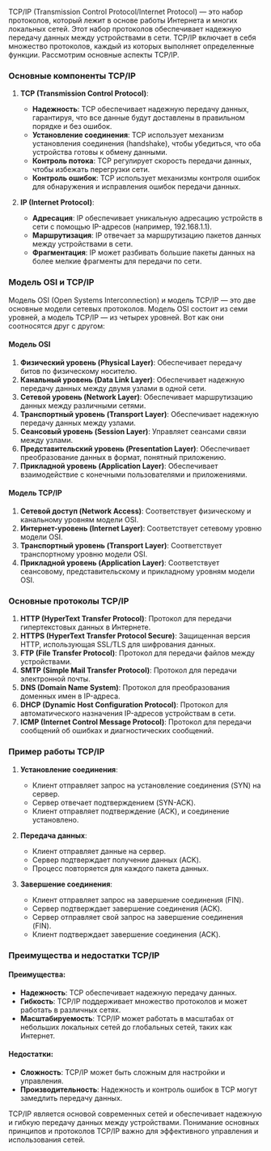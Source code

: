 TCP/IP (Transmission Control Protocol/Internet Protocol) — это набор протоколов, который лежит в основе работы Интернета и многих локальных сетей. Этот набор протоколов обеспечивает надежную передачу данных между устройствами в сети. TCP/IP включает в себя множество протоколов, каждый из которых выполняет определенные функции. Рассмотрим основные аспекты TCP/IP.

### Основные компоненты TCP/IP

1. **TCP (Transmission Control Protocol)**:
    - **Надежность**: TCP обеспечивает надежную передачу данных, гарантируя, что все данные будут доставлены в правильном порядке и без ошибок.
    - **Установление соединения**: TCP использует механизм установления соединения (handshake), чтобы убедиться, что оба устройства готовы к обмену данными.
    - **Контроль потока**: TCP регулирует скорость передачи данных, чтобы избежать перегрузки сети.
    - **Контроль ошибок**: TCP использует механизмы контроля ошибок для обнаружения и исправления ошибок передачи данных.

2. **IP (Internet Protocol)**:
    - **Адресация**: IP обеспечивает уникальную адресацию устройств в сети с помощью IP-адресов (например, 192.168.1.1).
    - **Маршрутизация**: IP отвечает за маршрутизацию пакетов данных между устройствами в сети.
    - **Фрагментация**: IP может разбивать большие пакеты данных на более мелкие фрагменты для передачи по сети.

### Модель OSI и TCP/IP

Модель OSI (Open Systems Interconnection) и модель TCP/IP — это две основные модели сетевых протоколов. Модель OSI состоит из семи уровней, а модель TCP/IP — из четырех уровней. Вот как они соотносятся друг с другом:

#### Модель OSI

1. **Физический уровень (Physical Layer)**: Обеспечивает передачу битов по физическому носителю.
2. **Канальный уровень (Data Link Layer)**: Обеспечивает надежную передачу данных между двумя узлами в одной сети.
3. **Сетевой уровень (Network Layer)**: Обеспечивает маршрутизацию данных между различными сетями.
4. **Транспортный уровень (Transport Layer)**: Обеспечивает надежную передачу данных между узлами.
5. **Сеансовый уровень (Session Layer)**: Управляет сеансами связи между узлами.
6. **Представительский уровень (Presentation Layer)**: Обеспечивает преобразование данных в формат, понятный приложению.
7. **Прикладной уровень (Application Layer)**: Обеспечивает взаимодействие с конечными пользователями и приложениями.

#### Модель TCP/IP

1. **Сетевой доступ (Network Access)**: Соответствует физическому и канальному уровням модели OSI.
2. **Интернет-уровень (Internet Layer)**: Соответствует сетевому уровню модели OSI.
3. **Транспортный уровень (Transport Layer)**: Соответствует транспортному уровню модели OSI.
4. **Прикладной уровень (Application Layer)**: Соответствует сеансовому, представительскому и прикладному уровням модели OSI.

### Основные протоколы TCP/IP

1. **HTTP (HyperText Transfer Protocol)**: Протокол для передачи гипертекстовых данных в Интернете.
2. **HTTPS (HyperText Transfer Protocol Secure)**: Защищенная версия HTTP, использующая SSL/TLS для шифрования данных.
3. **FTP (File Transfer Protocol)**: Протокол для передачи файлов между устройствами.
4. **SMTP (Simple Mail Transfer Protocol)**: Протокол для передачи электронной почты.
5. **DNS (Domain Name System)**: Протокол для преобразования доменных имен в IP-адреса.
6. **DHCP (Dynamic Host Configuration Protocol)**: Протокол для автоматического назначения IP-адресов устройствам в сети.
7. **ICMP (Internet Control Message Protocol)**: Протокол для передачи сообщений об ошибках и диагностических сообщений.

### Пример работы TCP/IP

1. **Установление соединения**:
    
    - Клиент отправляет запрос на установление соединения (SYN) на сервер.
    - Сервер отвечает подтверждением (SYN-ACK).
    - Клиент отправляет подтверждение (ACK), и соединение установлено.
2. **Передача данных**:
    
    - Клиент отправляет данные на сервер.
    - Сервер подтверждает получение данных (ACK).
    - Процесс повторяется для каждого пакета данных.
3. **Завершение соединения**:
    
    - Клиент отправляет запрос на завершение соединения (FIN).
    - Сервер подтверждает завершение соединения (ACK).
    - Сервер отправляет свой запрос на завершение соединения (FIN).
    - Клиент подтверждает завершение соединения (ACK).

### Преимущества и недостатки TCP/IP

#### Преимущества:

- **Надежность**: TCP обеспечивает надежную передачу данных.
- **Гибкость**: TCP/IP поддерживает множество протоколов и может работать в различных сетях.
- **Масштабируемость**: TCP/IP может работать в масштабах от небольших локальных сетей до глобальных сетей, таких как Интернет.

#### Недостатки:

- **Сложность**: TCP/IP может быть сложным для настройки и управления.
- **Производительность**: Надежность и контроль ошибок в TCP могут замедлить передачу данных.

TCP/IP является основой современных сетей и обеспечивает надежную и гибкую передачу данных между устройствами. Понимание основных принципов и протоколов TCP/IP важно для эффективного управления и использования сетей.